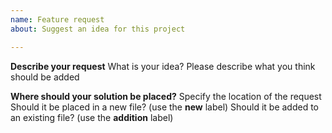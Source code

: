 ```yaml
---
name: Feature request
about: Suggest an idea for this project

---
```


**Describe your request**
What is your idea? Please describe what you think should be added

**Where should your solution be placed?**
Specify the location of the request
Should it be placed in a new file? (use the __new__ label)
Should it be added to an existing file? (use the __addition__ label)
